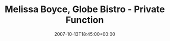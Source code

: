---
templateKey: event
guid: 08940646-6eab-11ea-99c5-002590d1d1b0
date: 2007-10-13T18:45:00+00:00
eventTime: '6:45pm'
title: Melissa Boyce, Globe Bistro - Private Function
artist: Melissa Boyce
city: Toronto
venue: Globe Bistro - Private Function
group: Tim Shia
guests: Kevin Barrett, Jon Maharaj
---
